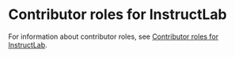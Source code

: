 <h1>Contributor roles for InstructLab</h1>
<p>For information about contributor roles, see <a href="https://github.com/instructlab/community/blob/main/CONTRIBUTOR_ROLES.md">Contributor roles for InstructLab</a>.</p>